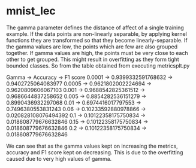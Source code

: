 # mnist_lec
The gamma parameter defines the distance of affect of a single training example. If the data points are non-linearly separable, by applying kernel functions they are transformed so that they become linearly-separable. If the gamma values are low, the points which are few are also grouped together. If gamma values are high, the points must be very close to each other to get grouped. This might result in overfitting as they form tight bounded classes.
So from the table obtained from executing metricsplt.py

Gamma -> Accuracy -> F1 score
0.0001  ->  0.9399332591768632  -> 0.9402725064083977
0.0005  ->  0.9621802002224694  -> 0.9620809606067103
0.001  ->  0.9688542825361512  -> 0.9686644837258652
0.005  ->  0.8854282536151279  -> 0.8990436932297068
0.01  ->  0.6974416017797553  -> 0.7496380553831243
0.06  ->  0.10233592880978866  -> 0.020828108076494392
0.1  ->  0.10122358175750834  -> 0.018608779676632846
0.15  ->  0.10122358175750834  -> 0.018608779676632846
0.2  ->  0.10122358175750834  -> 0.018608779676632846

We can see that as the gamma values kept on increasing the metrics, accuracy and F1 score kept on decreasing. This is due to the overfitting caused due to very high values of gamma.

